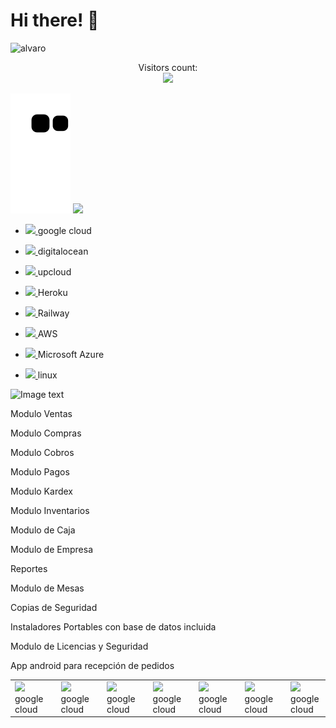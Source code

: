 # Hi there! 👋

![alvaro](https://user-images.githubusercontent.com/61075383/212468737-5b32f5e3-bb2d-421e-8854-48f6a124f3dd.jpg)

<p align="center"> 
  Visitors count:<br>
  <meta http-equiv="refresh" content="0.6">
  <img src="https://profile-counter.glitch.me/alvarosiles11/count.svg" />
</p>

![Image text](https://raw.githubusercontent.com/alvarosiles11/alvarosiles11/output/github-contribution-grid-snake.svg)
![](https://komarev.com/ghpvc/?username=alvarosiles11&label=PROFILE+VIEWS)

- <a href="https://brave.com/es/"><img height="20" src="https://lirp.cdn-website.com/aa0ef369/dms3rep/multi/opt/google-cloud-icon-400w.png" /> </a> google cloud
- <a href="https://brave.com/es/"><img height="20" src="https://cdn.iconscout.com/icon/free/png-256/digitalocean-2752211-2285028.png" /> </a> digitalocean
- <a href="https://brave.com/es/"><img height="20" src="https://d1ikh4ar37569m.cloudfront.net/p1ilnhm3dmlggyzcxbgmxujjp228" /> </a> upcloud
- <a href="https://brave.com/es/"><img height="20" src="https://static-00.iconduck.com/assets.00/heroku-original-wordmark-icon-256x253-sll1g2ca.png" /> </a> Heroku
- <a href="https://brave.com/es/"><img height="20" src="https://railway.app/brand/logo-dark.png" /> </a> Railway
- <a href="https://brave.com/es/"><img height="20" src="https://cdn2.iconfinder.com/data/icons/amazon-aws-stencils/100/Non-Service_Specific_copy__AWS_Cloud-512.png" /> </a> AWS
- <a href="https://brave.com/es/"><img height="20" src="https://upload.wikimedia.org/wikipedia/commons/thumb/f/fa/Microsoft_Azure.svg/1200px-Microsoft_Azure.svg.png" /> </a> Microsoft Azure

- <a href="https://brave.com/es/"><img height="20" src="https://assets.ubuntu.com/v1/29985a98-ubuntu-logo32.png" /> </a> linux

![Image text](https://assets.ubuntu.com/v1/8dd99b80-ubuntu-logo14.png)

Modulo Ventas

Modulo Compras

Modulo Cobros

Modulo Pagos

Modulo Kardex

Modulo Inventarios

Modulo de Caja

Modulo de Empresa

Reportes

Modulo de Mesas

Copias de Seguridad

Instaladores Portables con base de datos incluida

Modulo de Licencias y Seguridad

App android para recepción de pedidos

<table border="0">
 <tr>
   <td><a href="https://brave.com/es/"><img height="12" src="https://lirp.cdn-website.com/aa0ef369/dms3rep/multi/opt/google-cloud-icon-400w.png" /> </a> google cloud </td>
   <td>
 
   <td><a href="https://brave.com/es/"><img height="12" src="https://lirp.cdn-website.com/aa0ef369/dms3rep/multi/opt/google-cloud-icon-400w.png" /> </a> google cloud </td>
   <td>
 
   <td><a href="https://brave.com/es/"><img height="12" src="https://lirp.cdn-website.com/aa0ef369/dms3rep/multi/opt/google-cloud-icon-400w.png" /> </a> google cloud </td>
   <td>
 
   <td><a href="https://brave.com/es/"><img height="12" src="https://lirp.cdn-website.com/aa0ef369/dms3rep/multi/opt/google-cloud-icon-400w.png" /> </a> google cloud </td>
   <td>
 
   <td><a href="https://brave.com/es/"><img height="12" src="https://lirp.cdn-website.com/aa0ef369/dms3rep/multi/opt/google-cloud-icon-400w.png" /> </a> google cloud </td>
   <td>
 
   <td><a href="https://brave.com/es/"><img height="12" src="https://lirp.cdn-website.com/aa0ef369/dms3rep/multi/opt/google-cloud-icon-400w.png" /> </a> google cloud </td>
   <td>
 
   <td><a href="https://brave.com/es/"><img height="12" src="https://lirp.cdn-website.com/aa0ef369/dms3rep/multi/opt/google-cloud-icon-400w.png" /> </a> google cloud </td>
   <td>
 
   <td><a href="https://brave.com/es/"><img height="12" src="https://lirp.cdn-website.com/aa0ef369/dms3rep/multi/opt/google-cloud-icon-400w.png" /> </a> google cloud </td>
   <td>
 
   <td><a href="https://brave.com/es/"><img height="12" src="https://lirp.cdn-website.com/aa0ef369/dms3rep/multi/opt/google-cloud-icon-400w.png" /> </a> google cloud </td>
   <td>
 
  
 
 </tr>
</table>

